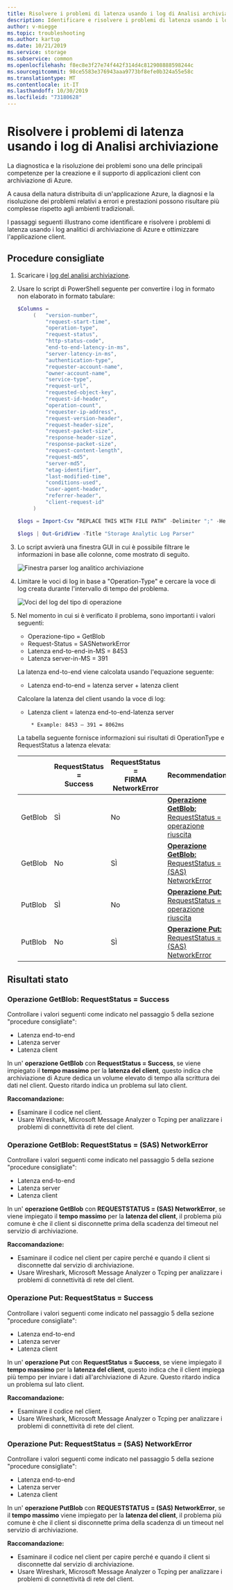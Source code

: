 ```yaml
---
title: Risolvere i problemi di latenza usando i log di Analisi archiviazione
description: Identificare e risolvere i problemi di latenza usando i log analitici di archiviazione di Azure e ottimizzare l'applicazione client.
author: v-miegge
ms.topic: troubleshooting
ms.author: kartup
ms.date: 10/21/2019
ms.service: storage
ms.subservice: common
ms.openlocfilehash: f8ec8e3f27e74f442f314d4c812908888598244c
ms.sourcegitcommit: 98ce5583e376943aaa9773bf8efe0b324a55e58c
ms.translationtype: MT
ms.contentlocale: it-IT
ms.lasthandoff: 10/30/2019
ms.locfileid: "73180628"
---
```

# <a name="troubleshoot-latency-using-storage-analytics-logs"></a>Risolvere i problemi di latenza usando i log di Analisi archiviazione

La diagnostica e la risoluzione dei problemi sono una delle principali competenze per la creazione e il supporto di applicazioni client con archiviazione di Azure.

A causa della natura distribuita di un'applicazione Azure, la diagnosi e la risoluzione dei problemi relativi a errori e prestazioni possono risultare più complesse rispetto agli ambienti tradizionali.

I passaggi seguenti illustrano come identificare e risolvere i problemi di latenza usando i log analitici di archiviazione di Azure e ottimizzare l'applicazione client.

## <a name="recommended-steps"></a>Procedure consigliate

1. Scaricare i [log del analisi archiviazione](https://docs.microsoft.com/azure/storage/common/storage-analytics-logging#download-storage-logging-log-data).

2. Usare lo script di PowerShell seguente per convertire i log in formato non elaborato in formato tabulare:

   ```Powershell
   $Columns = 
        (   "version-number",
            "request-start-time",
            "operation-type",
            "request-status",
            "http-status-code",
            "end-to-end-latency-in-ms",
            "server-latency-in-ms",
            "authentication-type",
            "requester-account-name",
            "owner-account-name",
            "service-type",
            "request-url",
            "requested-object-key",
            "request-id-header",
            "operation-count",
            "requester-ip-address",
            "request-version-header",
            "request-header-size",
            "request-packet-size",
            "response-header-size",
            "response-packet-size",
            "request-content-length",
            "request-md5",
            "server-md5",
            "etag-identifier",
            "last-modified-time",
            "conditions-used",
            "user-agent-header",
            "referrer-header",
            "client-request-id"
        )

   $logs = Import-Csv “REPLACE THIS WITH FILE PATH” -Delimiter ";" -Header $Columns

   $logs | Out-GridView -Title "Storage Analytic Log Parser"
   ```

3. Lo script avvierà una finestra GUI in cui è possibile filtrare le informazioni in base alle colonne, come mostrato di seguito.

   ![Finestra parser log analitico archiviazione](media/troubleshoot-latency-storage-analytics-logs/storage-analytic-log-parser-window.png)
 
4. Limitare le voci di log in base a "Operation-Type" e cercare la voce di log creata durante l'intervallo di tempo del problema.

   ![Voci del log del tipo di operazione](media/troubleshoot-latency-storage-analytics-logs/operation-type.png)

5. Nel momento in cui si è verificato il problema, sono importanti i valori seguenti:

   * Operazione-tipo = GetBlob
   * Request-Status = SASNetworkError
   * Latenza end-to-end-in-MS = 8453
   * Latenza server-in-MS = 391

   La latenza end-to-end viene calcolata usando l'equazione seguente:

   * Latenza end-to-end = latenza server + latenza client

   Calcolare la latenza del client usando la voce di log:

   * Latenza client = latenza end-to-end-latenza server

          * Example: 8453 – 391 = 8062ms

   La tabella seguente fornisce informazioni sui risultati di OperationType e RequestStatus a latenza elevata:

   |   |RequestStatus =<br>Success|RequestStatus =<br>FIRMA NetworkError|Recommendation|
   |---|---|---|---|
   |GetBlob|SÌ|No|[**Operazione GetBlob:** RequestStatus = operazione riuscita](#getblob-operation-requeststatus--success)|
   |GetBlob|No|SÌ|[**Operazione GetBlob:** RequestStatus = (SAS) NetworkError](#getblob-operation-requeststatus--sasnetworkerror)|
   |PutBlob|SÌ|No|[**Operazione Put:** RequestStatus = operazione riuscita](#put-operation-requeststatus--success)|
   |PutBlob|No|SÌ|[**Operazione Put:** RequestStatus = (SAS) NetworkError](#put-operation-requeststatus--sasnetworkerror)|

## <a name="status-results"></a>Risultati stato

### <a name="getblob-operation-requeststatus--success"></a>Operazione GetBlob: RequestStatus = Success

Controllare i valori seguenti come indicato nel passaggio 5 della sezione "procedure consigliate":

* Latenza end-to-end
* Latenza server
* Latenza client

In un' **operazione GetBlob** con **RequestStatus = Success**, se viene impiegato il **tempo massimo** per la **latenza del client**, questo indica che archiviazione di Azure dedica un volume elevato di tempo alla scrittura dei dati nel client. Questo ritardo indica un problema sul lato client.

**Raccomandazione:**

* Esaminare il codice nel client.
* Usare Wireshark, Microsoft Message Analyzer o Tcping per analizzare i problemi di connettività di rete del client. 

### <a name="getblob-operation-requeststatus--sasnetworkerror"></a>Operazione GetBlob: RequestStatus = (SAS) NetworkError

Controllare i valori seguenti come indicato nel passaggio 5 della sezione "procedure consigliate":

* Latenza end-to-end
* Latenza server
* Latenza client

In un' **operazione GetBlob** con **REQUESTSTATUS = (SAS) NetworkError**, se viene impiegato il **tempo massimo** per la **latenza del client**, il problema più comune è che il client si disconnette prima della scadenza del timeout nel servizio di archiviazione.

**Raccomandazione:**

* Esaminare il codice nel client per capire perché e quando il client si disconnette dal servizio di archiviazione.
* Usare Wireshark, Microsoft Message Analyzer o Tcping per analizzare i problemi di connettività di rete del client. 

### <a name="put-operation-requeststatus--success"></a>Operazione Put: RequestStatus = Success

Controllare i valori seguenti come indicato nel passaggio 5 della sezione "procedure consigliate":

* Latenza end-to-end
* Latenza server
* Latenza client

In un' **operazione Put** con **RequestStatus = Success**, se viene impiegato il **tempo massimo** per la **latenza del client**, questo indica che il client impiega più tempo per inviare i dati all'archiviazione di Azure. Questo ritardo indica un problema sul lato client.

**Raccomandazione:**

* Esaminare il codice nel client.
* Usare Wireshark, Microsoft Message Analyzer o Tcping per analizzare i problemi di connettività di rete del client. 

### <a name="put-operation-requeststatus--sasnetworkerror"></a>Operazione Put: RequestStatus = (SAS) NetworkError

Controllare i valori seguenti come indicato nel passaggio 5 della sezione "procedure consigliate":

* Latenza end-to-end
* Latenza server
* Latenza client

In un' **operazione PutBlob** con **REQUESTSTATUS = (SAS) NetworkError**, se il **tempo massimo** viene impiegato per la **latenza del client**, il problema più comune è che il client si disconnette prima della scadenza di un timeout nel servizio di archiviazione.

**Raccomandazione:**

* Esaminare il codice nel client per capire perché e quando il client si disconnette dal servizio di archiviazione.
* Usare Wireshark, Microsoft Message Analyzer o Tcping per analizzare i problemi di connettività di rete del client.

